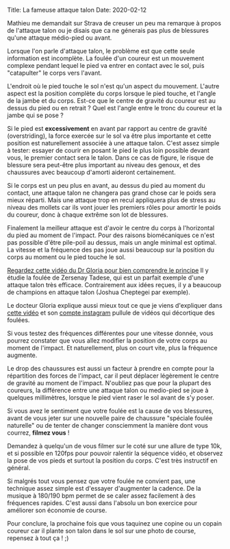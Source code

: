 Title: La fameuse attaque talon
Date: 2020-02-12

Mathieu me demandait sur Strava de creuser un peu ma remarque à propos de
l'attaque talon ou je disais que ca ne génerais pas plus de blessures qu'une
attaque médio-pied ou avant.

Lorsque l'on parle d'attaque talon, le problème est que cette seule information 
est incomplète. La foulée d'un coureur est un mouvement complexe pendant lequel
le pied va entrer en contact avec le sol, puis "catapulter" le corps vers l'avant.

L'endroit où le pied touche le sol n'est qu'un aspect du mouvement. L'autre 
aspect est la position complète du corps lorsque le pied touche, et l'angle de
la jambe et du corps. Est-ce que le centre de gravité du coureur est au dessus
du pied ou en retrait ? Quel est l'angle entre le tronc du coureur et la jambe
qui se pose ?

Si le pied est **excessivement** en avant par rapport au centre de gravité
(overstriding), la force exercée sur le sol va être plus importante et cette
position est naturellement associée à une attaque talon. C'est assez simple à tester:
essayer de courir en posant le pied le plus loin possible devant vous, le premier
contact sera le talon. Dans ce cas de figure, le risque de blessure
sera peut-être plus important au niveau des genoux, et des chaussures avec 
beaucoup d'amorti aideront certainement.

Si le corps est un peu plus en avant, au dessus du pied au moment du contact, 
une attaque talon ne changera pas grand chose car le poids sera mieux réparti.
Mais une attaque trop en recul appliquera plus de stress au niveau des mollets
car ils vont jouer les premiers rôles pour amortir le poids du coureur, donc
à chaque extrême son lot de blessures.

Finalement la meilleur attaque est d'avoir le centre du corps à 
l'horizontal du pied au moment de l'impact. Pour des raisons biomécaniques
ce n'est pas possible d'être pile-poil au dessus, mais un angle minimal est
optimal. La vitesse et la fréquence des pas joue aussi beaucoup sur la position du 
corps au moment ou le pied touche le sol.

[Regardez cette vidéo du Dr Gloria pour bien comprendre le principe](https://www.youtube.com/watch?v=rx-ERNBRBL4)
Il y étudie la foulée de Zersenay Tadese, qui est un parfait exemple d'une
attaque talon très efficace. Contrairement aux idées reçues, il y a beaucoup
de champions en attaque talon (Joshua Cheptegei par exemple).

Le docteur Gloria explique aussi mieux tout ce que je viens d'expliquer
dans [cette vidéo](https://www.youtube.com/watch?v=Y1pxFi1NBok) et son 
[compte instagram](https://www.instagram.com/jpgloria.dpt/) pullule de vidéos
qui décortique des foulées. 

Si vous testez des fréquences différentes pour une vitesse donnée, vous
pourrez constater que vous allez modifier la position de votre corps au moment
de l'impact. Et naturellement, plus on court vite, plus la fréquence augmente.

Le drop des chaussures est aussi un facteur à prendre en compte pour la 
répartition des forces de l'impact, car il peut déplacer légèrement le centre
de gravité au moment de l'impact. N'oubliez pas que pour la plupart des
coureurs, la différence entre une attaque talon ou medio-pied se joue à
quelques millimètres, lorsque le pied vient raser le sol avant de s'y poser.

Si vous avez le sentiment que votre foulée est la cause de vos blessures,
avant de vous jeter sur une nouvelle paire de chaussure "spéciale foulée naturelle"
ou de tenter de changer consciemment la manière dont vous courrez, **filmez vous** !

Demandez à quelqu'un de vous filmer sur le coté sur une allure de type 10k, 
et si possible en 120fps pour pouvoir ralentir la séquence vidéo, et observez 
la pose de vos pieds et surtout la position du corps. C'est très instructif
en général.

Si malgrés tout vous pensez que votre foulée ne convient pas, une technique
assez simple est d'essayer d'augmenter la cadence. De la musique à 180/190 bpm
permet de se caler assez facilement à des fréquences rapides. C'est aussi dans
l'absolu un bon exercice pour améliorer son économie de course.

Pour conclure, la prochaine fois que vous taquinez une copine ou un copain 
coureur car il plante son talon dans le sol sur une photo de course, repensez
à tout ça ! ;)


